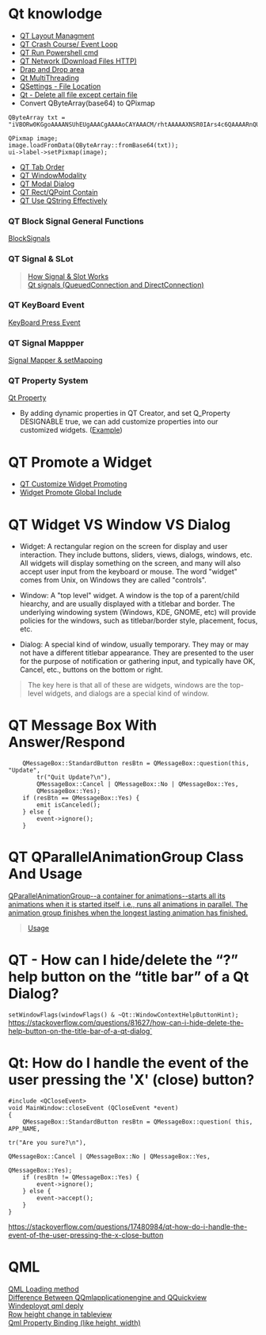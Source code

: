 # Qt knowlodge

- [QT Layout Managment](https://doc.qt.io/qt-5/layout.html)<br>
- [QT Crash Course/ Event Loop](https://www.cleanqt.io/blog/crash-course-in-qt-for-c%2B%2B-developers,-part-1)<br>
- [QT Run Powershell cmd](https://github.com/MingruiZhangW/Useful-Function-Database/blob/master/Qt/Qt_Run_Powershell_cmd.md)<br>
- [QT Network (Download Files HTTP)](https://github.com/MingruiZhangW/Useful-Function-Database/blob/master/Qt/downloadmanager.cpp)<br>
- [Drap and Drop area](https://wiki.qt.io/Drag_and_Drop_of_files)<br>
- [Qt MultiThreading](https://toptal.com/qt/qt-multithreading-c-plus-plus)<br>
- [QSettings - File Location](https://stackoverflow.com/questions/4031838/qsettings-where-is-the-location-of-the-ini-file)<br>
- [Qt - Delete all file except certain file](https://github.com/MingruiZhangW/Useful-Function-Database/blob/master/Qt/Qt_Delete_File.md)<br>
- Convert QByteArray(base64) to QPixmap
```
QByteArray txt = "iVBORw0KGgoAAAANSUhEUgAAACgAAAAoCAYAAACM/rhtAAAAAXNSR0IArs4c6QAAAARnQU1BAACxjwv8YQUAAAAJcEhZcwAADsMAAA7DAcdvqGQAAADxSURBVFhH7ZSxDYMwEEW9RdqU9MhFOho6WrwAE0SsESGlyABpvEU2yB5ZItLFnG1kkJEgipUjuSdZWG78+HdnwTAMAR73J7gtXTYjOSd61Wc6PxCTJCXYM5X8muDldJi9OJQkKdjj+5KsoGcTgrHhSc5PJei2iVA1qNvRrBoyIYbLiAjmUBi5Sjc0BbPOJKdL2LVG0HzdMbJEMG16WNoGpBQUBW1pC2VLikl2OR3BqRAtQSzteCBigkv4vKAsoQpK65HaTHK7JyA4vHnxtVYy4ZCEjAdmDSyIYF/a99CdLCaxoE0u7MF3UmQYhmGYv0SIF0Zn9rmd3QoAAAAAAElFTkSuQmCC";

QPixmap image;
image.loadFromData(QByteArray::fromBase64(txt));
ui->label->setPixmap(image);
```

- [QT Tab Order](https://doc.qt.io/archives/qt-4.8/designer-tab-order.html)<br>
- [QT WindowModality](https://doc.qt.io/qt-5/qt.html#WindowModality-enum)<br>
- [QT Modal Dialog](https://doc.qt.io/qt-5/qdialog.html#modal-dialogs)<br>
- [QT Rect/QPoint Contain](https://github.com/MingruiZhangW/Useful-Function-Database/blob/master/Qt/Check%20if%20a%20Widget%20contains%20QPoint.md)<br>
- [QT Use QString Effectively](https://wiki.qt.io/Using_QString_Effectively)<br>
### QT Block Signal General Functions
[BlockSignals](https://github.com/MingruiZhangW/Useful-Function-Database/blob/master/Qt/QT%20BlockSignal%20General%20Function.md)<br>

### QT Signal & SLot
> [How Signal & Slot Works](https://woboq.com/blog/how-qt-signals-slots-work.html)<br>
> [Qt signals (QueuedConnection and DirectConnection)](https://stackoverflow.com/questions/15051553/qt-signals-queuedconnection-and-directconnection)<br>

### QT KeyBoard Event
[KeyBoard Press Event](https://www.qtcentre.org/threads/693-Capture-a-keyboard-event)<br>

### QT Signal Mappper
[Signal Mapper & setMapping](https://github.com/MingruiZhangW/Useful-Function-Database/blob/master/Qt/qt_signal_mapper.md)<br>

### QT Property System
[Qt Property](https://doc.qt.io/qt-5/properties.html)<br>
- By adding dynamic properties in QT Creator, and set Q_Property DESIGNABLE true, we can add customize properties into our customized widgets. ([Example](https://github.com/MingruiZhangW/Useful-Function-Database/blob/master/Qt/overlay.h))

# QT Promote a Widget
- [QT Customize Widget Promoting](https://doc.qt.io/qt-5/designer-using-custom-widgets.html#promoting-widgets)<br>
- [Widget Promote Global Include](https://stackoverflow.com/questions/24031774/what-does-the-global-include-checkbox-mean-in-the-promoted-widgets-dialog)<br>

# QT Widget VS Window VS Dialog
- Widget: A rectangular region on the screen for display and user interaction. They include buttons, sliders, views, dialogs, windows, etc. All widgets will display something on the screen, and many will also accept user input from the keyboard or mouse. The word "widget" comes from Unix, on Windows they are called "controls".

- Window: A "top level" widget. A window is the top of a parent/child hiearchy, and are usually displayed with a titlebar and border. The underlying windowing system (Windows, KDE, GNOME, etc) will provide policies for the windows, such as titlebar/border style, placement, focus, etc.

- Dialog: A special kind of window, usually temporary. They may or may not have a different titlebar appearance. They are presented to the user for the purpose of notification or gathering input, and typically have OK, Cancel, etc., buttons on the bottom or right.

> The key here is that all of these are widgets, windows are the top-level widgets, and dialogs are a special kind of window.

# QT Message Box With Answer/Respond
```
    QMessageBox::StandardButton resBtn = QMessageBox::question(this, "Update",
        tr("Quit Update?\n"),
        QMessageBox::Cancel | QMessageBox::No | QMessageBox::Yes,
        QMessageBox::Yes);
    if (resBtn == QMessageBox::Yes) {
        emit isCanceled();
    } else {
        event->ignore();
    }
```
# QT QParallelAnimationGroup Class And Usage
[QParallelAnimationGroup--a container for animations--starts all its animations when it is started itself, i.e., runs all animations in parallel. The animation group finishes when the longest lasting animation has finished.](https://doc.qt.io/qt-5/qparallelanimationgroup.html)<br>
>[Usage](https://stackoverflow.com/questions/32476006/how-to-make-an-expandable-collapsable-section-widget-in-qt)<br>

# QT - How can I hide/delete the “?” help button on the “title bar” of a Qt Dialog?
`setWindowFlags(windowFlags() & ~Qt::WindowContextHelpButtonHint);`<br>
https://stackoverflow.com/questions/81627/how-can-i-hide-delete-the-help-button-on-the-title-bar-of-a-qt-dialog`

# Qt: How do I handle the event of the user pressing the 'X' (close) button?
```
#include <QCloseEvent>
void MainWindow::closeEvent (QCloseEvent *event)
{
    QMessageBox::StandardButton resBtn = QMessageBox::question( this, APP_NAME,
                                                                tr("Are you sure?\n"),
                                                                QMessageBox::Cancel | QMessageBox::No | QMessageBox::Yes,
                                                                QMessageBox::Yes);
    if (resBtn != QMessageBox::Yes) {
        event->ignore();
    } else {
        event->accept();
    }
}
```
https://stackoverflow.com/questions/17480984/qt-how-do-i-handle-the-event-of-the-user-pressing-the-x-close-button

# QML
[QML Loading method](https://github.com/MingruiZhangW/Useful-Function-Database/blob/master/Qt/qml.md)<br>
[Difference Between QQmlapplicationengine and QQuickview](https://forum.qt.io/topic/72516/what-is-the-difference-between-qqmlapplicationengine-and-qquickview)<br>
[Windeployqt qml deply](https://stackoverflow.com/questions/53160127/windeployqt-module-qtquick-not-installed)<br>
[Row height change in tableview](https://stackoverflow.com/questions/25522719/how-to-correctly-change-the-row-height-of-a-tableview)<br>
[Qml Property Binding (like height, width)](https://doc.qt.io/qt-5/qtqml-syntax-propertybinding.html)<br>
